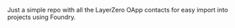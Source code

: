 Just a simple repo with all the LayerZero OApp contacts for easy import into projects using Foundry.
